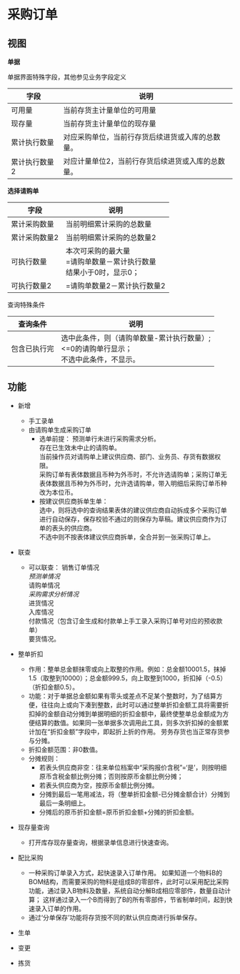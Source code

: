 # 采购订单

## 视图

**单据**

单据界面特殊字段，其他参见业务字段定义

| 字段          | 说明                                   |
|---------------|---------------------------------------|
| 可用量	        | 当前存货主计量单位的可用量  |
| 现存量	        | 当前存货主计量单位的现存量  |
| 累计执行数量    |	对应采购单位，当前行存货后续进货或入库的总数量。
| 累计执行数量2	  |  对应计量单位2，当前行存货后续进货或入库的总数量。  

**选择请购单**

  | 字段	       | 说明                       |  
  |--------------|---------------------------|  
  | 累计采购数量	| 当前明细累计采购的总数量     |  
  | 累计采购数量2 |	当前明细累计采购的总数量2    |  
  | 可执行数量	   | 本次可采购的最大量 <br>  =请购单数量－累计执行数量  <br> 结果小于0时，显示0；|
  | 可执行数量2	 | =请购单数量2－累计执行数量2    |  

查询特殊条件

  | 查询条件	   | 说明                        |  
  |--------------|----------------------------|  
  | 包含已执行完	| 选中此条件，则（请购单数量-累计执行数量）; <br><=0的请购单行显示；<br>不选中此条件，不显示。|  

## 功能

+ 新增
  - 手工录单
  - 由请购单生成采购订单
    - 选单前提：
      预测单行未进行采购需求分析。  
      存在已生效未中止的请购单。  
      当前操作员对请购单上建议供应商、部门、业务员、存货有数据权限。  
      采购订单有表体数据且币种为外币时，不允许选请购单；采购订单无表体数据且币种为外币时，允许选请购单，带入明细后采购订单币种改为本位币。  
    - 按建议供应商拆单生单：  
      选中，则将选中的查询结果表体的建议供应商自动拆成多个采购订单进行自动保存，保存校验不通过的则保存为草稿。建议供应商作为订单的表头的供应商。  
      不选中则不按表体建议供应商拆单，全合并到一张采购订单上。

+ 联查
  - 可以联查：
    销售订单情况  
    *预测单情况*  
    请购单情况  
    *采购需求分析情况*  
    进货情况  
    入库情况  
    付款情况（包含订金生成和付款单上手工录入采购订单号对应的预收款单）  
    要货情况。  


+ 整单折扣
  - 作用：整单总金额抹零或向上取整的作用。例如：总金额10001.5，抹掉1.5（取整到10000）；总金额999.5，向上取整到1000，折扣掉（-0.5）（折扣金额0.5）。
  - 功能：对于单据总金额如果有零头或差点不足某个整数时，为了结算方便，往往向上或向下凑到整数，此时可以通过整单折扣金额工具将需要折扣掉的金额自动分摊到单据明细的折扣金额中，最终使整单总金额成为方便结算的数值。如果同一张单据多次调用此工具，则多次折扣掉的金额累计加在“折扣金额”字段中，即起折上折的作用。 劳务存货也当正常存货参与分摊。
  - 折扣金额范围：非0数值。
  - 分摊规则：
    - 若表头供应商非空：往来单位档案中“采购报价含税”=‘是’，则按明细原币含税金额比例分摊；否则按原币金额比例分摊；
    - 若表头供应商为空，按原币金额比例分摊。
    - 分摊到最后一笔用减法，将（整单折扣金额-已分摊金额合计）分摊到最后一条明细上。
    - 分摊后的原币折扣金额=原币折扣金额+分摊的折扣金额。

+ 现存量查询
  - 打开库存现存量查询，根据录单信息进行快速查询。


+ 配比采购
  - 一种采购订单录入方式，起快速录入订单作用。
    如果知道一个物料B的BOM结构，而需要采购的物料是组成B的零部件，此时可以采用配比采购功能，通过录入B物料及数量，系统自动分解B成相应零部件，数量自动计算；
    这样通过录入一个B而得到了B的所有零部件，节省制单时间，起到快速录入订单的作用。
  - 通过‘分单保存’功能将存货按不同的默认供应商进行拆单保存。


+ 生单

+ 变更

+ 拣货
